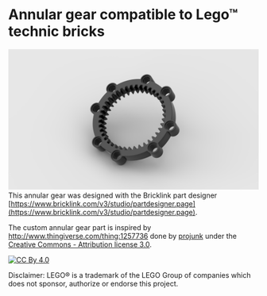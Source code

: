 # Annular gear compatible to Lego™ technic bricks

![lego annular gear](/annular-gear.png)
This annular gear was designed with the Bricklink part designer [https://www.bricklink.com/v3/studio/partdesigner.page](https://www.bricklink.com/v3/studio/partdesigner.page).


The custom annular gear part is inspired by http://www.thingiverse.com/thing:1257736 done by [projunk](https://www.thingiverse.com/projunk/about) under the [Creative Commons - Attribution license 3.0](http://creativecommons.org/licenses/by/3.0/).

[![CC By 4.0](https://i.creativecommons.org/l/by/4.0/88x31.png)](http://creativecommons.org/licenses/by/4.0/)

Disclaimer: LEGO® is a trademark of the LEGO Group of companies which does not sponsor, authorize or endorse this project.
